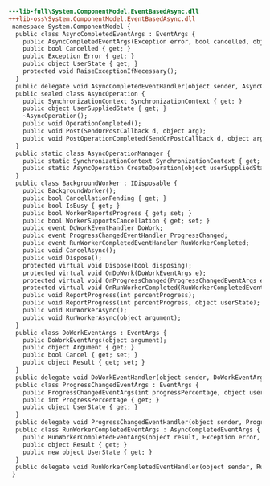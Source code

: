 ﻿```diff
---lib-full\System.ComponentModel.EventBasedAsync.dll
+++lib-oss\System.ComponentModel.EventBasedAsync.dll
 namespace System.ComponentModel {
  public class AsyncCompletedEventArgs : EventArgs {
    public AsyncCompletedEventArgs(Exception error, bool cancelled, object userState);
    public bool Cancelled { get; }
    public Exception Error { get; }
    public object UserState { get; }
    protected void RaiseExceptionIfNecessary();
  }
  public delegate void AsyncCompletedEventHandler(object sender, AsyncCompletedEventArgs e);
  public sealed class AsyncOperation {
    public SynchronizationContext SynchronizationContext { get; }
    public object UserSuppliedState { get; }
    ~AsyncOperation();
    public void OperationCompleted();
    public void Post(SendOrPostCallback d, object arg);
    public void PostOperationCompleted(SendOrPostCallback d, object arg);
  }
  public static class AsyncOperationManager {
    public static SynchronizationContext SynchronizationContext { get; set; }
    public static AsyncOperation CreateOperation(object userSuppliedState);
  }
  public class BackgroundWorker : IDisposable {
    public BackgroundWorker();
    public bool CancellationPending { get; }
    public bool IsBusy { get; }
    public bool WorkerReportsProgress { get; set; }
    public bool WorkerSupportsCancellation { get; set; }
    public event DoWorkEventHandler DoWork;
    public event ProgressChangedEventHandler ProgressChanged;
    public event RunWorkerCompletedEventHandler RunWorkerCompleted;
    public void CancelAsync();
    public void Dispose();
    protected virtual void Dispose(bool disposing);
    protected virtual void OnDoWork(DoWorkEventArgs e);
    protected virtual void OnProgressChanged(ProgressChangedEventArgs e);
    protected virtual void OnRunWorkerCompleted(RunWorkerCompletedEventArgs e);
    public void ReportProgress(int percentProgress);
    public void ReportProgress(int percentProgress, object userState);
    public void RunWorkerAsync();
    public void RunWorkerAsync(object argument);
  }
  public class DoWorkEventArgs : EventArgs {
    public DoWorkEventArgs(object argument);
    public object Argument { get; }
    public bool Cancel { get; set; }
    public object Result { get; set; }
  }
  public delegate void DoWorkEventHandler(object sender, DoWorkEventArgs e);
  public class ProgressChangedEventArgs : EventArgs {
    public ProgressChangedEventArgs(int progressPercentage, object userState);
    public int ProgressPercentage { get; }
    public object UserState { get; }
  }
  public delegate void ProgressChangedEventHandler(object sender, ProgressChangedEventArgs e);
  public class RunWorkerCompletedEventArgs : AsyncCompletedEventArgs {
    public RunWorkerCompletedEventArgs(object result, Exception error, bool cancelled);
    public object Result { get; }
    public new object UserState { get; }
  }
  public delegate void RunWorkerCompletedEventHandler(object sender, RunWorkerCompletedEventArgs e);
 }
```
